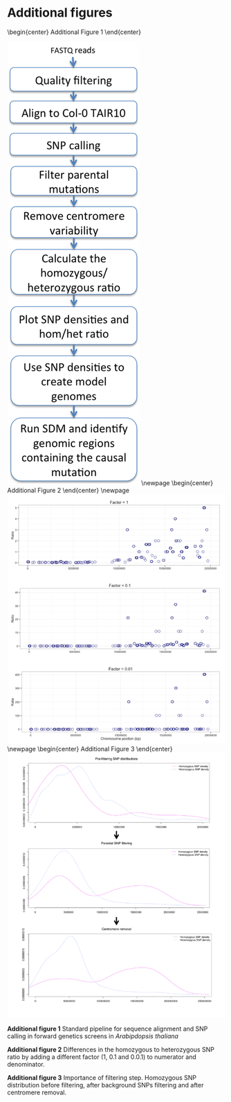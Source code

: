 Additional figures
===

\begin{center}
Additional Figure 1 
\end{center}

![](Additional/Add1_worflow_methods.png)
\newpage
\begin{center}
Additional Figure 2 
\end{center}
\newpage
![](Additional/add2_comparison_ratios.png)
\newpage
\begin{center}
Additional Figure 3 
\end{center}
![](Additional/addit3.png)


**Additional figure 1** Standard pipeline for sequence alignment and SNP calling in forward genetics screens in *Arabipdopsis thaliana* 

**Additional figure 2** Differences in the homozygous to heterozygous SNP ratio by adding a different factor (1, 0.1 and 0.0.1) to numerator and denominator. 

**Additional figure 3** Importance of filtering step. Homozygous SNP distribution before filtering, after background SNPs filtering and after centromere removal.
